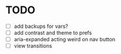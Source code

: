 # TODO

- [ ] add backups for vars?
- [ ] add contrast and theme to prefs
- [ ] aria-expanded acting weird on nav button
- [ ] view transitions
